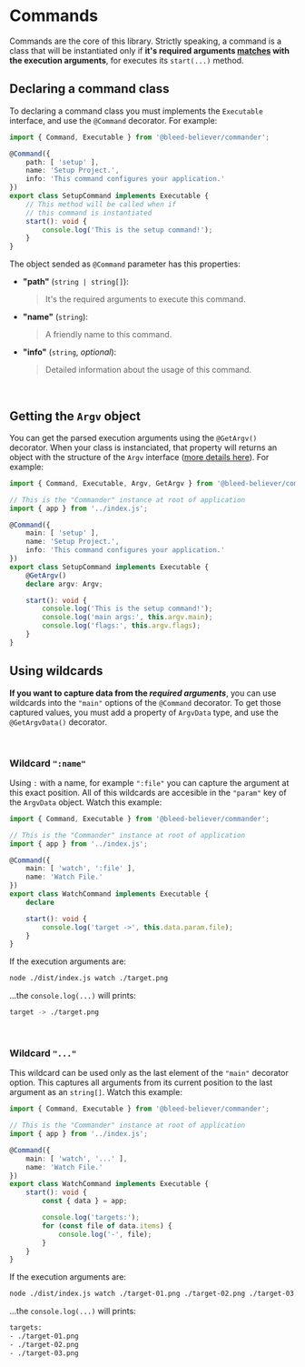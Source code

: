 # Commands

Commands are the core of this library. Strictly speaking, a command is a class that will be instantiated only if __it's required arguments <u>matches</u> with the execution arguments__, for executes its `start(...)` method.

## Declaring a command class

To declaring a command class you must implements the `Executable` interface, and use the `@Command` decorator. For example:

```ts
import { Command, Executable } from '@bleed-believer/commander';

@Command({
    path: [ 'setup' ],
    name: 'Setup Project.',
    info: 'This command configures your application.'
})
export class SetupCommand implements Executable {
    // This method will be called when if
    // this command is instantiated
    start(): void {
        console.log('This is the setup command!');
    }
}
```

The object sended as `@Command` parameter has this properties:
- __"path"__ (`string | string[]`):
    > It's the required arguments to execute this command.
- __"name"__ (`string`):
    > A friendly name to this command.
- __"info"__ (`string`, _optional_):
    > Detailed information about the usage of this command.

<br />

## Getting the `Argv` object

You can get the parsed execution arguments using the `@GetArgv()` decorator. When your class is instanciated, that property will returns an object with the structure of the `Argv` interface ([more details here](./execution-arguments.md/#the-argv-interface)). For example:

```ts
import { Command, Executable, Argv, GetArgv } from '@bleed-believer/commander';

// This is the "Commander" instance at root of application
import { app } from '../index.js';

@Command({
    main: [ 'setup' ],
    name: 'Setup Project.',
    info: 'This command configures your application.'
})
export class SetupCommand implements Executable {
    @GetArgv()
    declare argv: Argv;

    start(): void {
        console.log('This is the setup command!');
        console.log('main args:', this.argv.main);
        console.log('flags:', this.argv.flags);
    }
}
```

## Using wildcards

__If you want to capture data from the _required arguments___, you can use wildcards into the `"main"` options of the `@Command` decorator. To get those captured values, you must add a property of `ArgvData` type, and use the `@GetArgvData()` decorator.

<br />

### Wildcard `":name"`

Using `:` with a name, for example `":file"` you can capture the argument at this exact position. All of this wildcards are accesible in the `"param"` key of the `ArgvData` object. Watch this example:
```ts
import { Command, Executable } from '@bleed-believer/commander';

// This is the "Commander" instance at root of application
import { app } from '../index.js';

@Command({
    main: [ 'watch', ':file' ],
    name: 'Watch File.'
})
export class WatchCommand implements Executable {
    declare 

    start(): void {
        console.log('target ->', this.data.param.file);
    }
}
```

If the execution arguments are:
```bash
node ./dist/index.js watch ./target.png
```

...the `console.log(...)` will prints:
```bash
target -> ./target.png
```

<br />

### Wildcard `"..."`

This wildcard can be used only as the last element of the `"main"` decorator option. This captures all arguments from its current position to the last argument as an `string[]`. Watch this example:
```ts
import { Command, Executable } from '@bleed-believer/commander';

// This is the "Commander" instance at root of application
import { app } from '../index.js';

@Command({
    main: [ 'watch', '...' ],
    name: 'Watch File.'
})
export class WatchCommand implements Executable {
    start(): void {
        const { data } = app;

        console.log('targets:');
        for (const file of data.items) {
            console.log('-', file);
        }
    }
}
```

If the execution arguments are:
```bash
node ./dist/index.js watch ./target-01.png ./target-02.png ./target-03.png
```

...the `console.log(...)` will prints:
```bash
targets:
- ./target-01.png
- ./target-02.png
- ./target-03.png
```